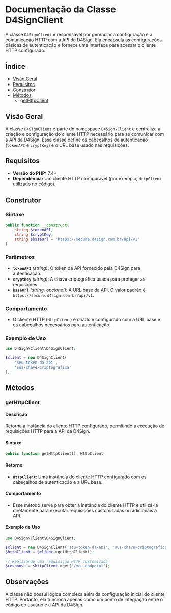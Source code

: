 # Documentação da Classe D4SignClient

A classe `D4SignClient` é responsável por gerenciar a configuração e a comunicação HTTP com a API da D4Sign. Ela
encapsula as configurações básicas de autenticação e fornece uma interface para acessar o cliente HTTP configurado.

## Índice

- [Visão Geral]()
- [Requisitos]()
- [Construtor]()
- [Métodos]()
    - [getHttpClient]()

## Visão Geral

A classe `D4SignClient` é parte do namespace `D4Sign\Client` e centraliza a criação e configuração do cliente HTTP
necessário para se comunicar com a API da D4Sign. Essa classe define os cabeçalhos de autenticação (`tokenAPI` e
`cryptKey`) e o URL base usado nas requisições.

## Requisitos

- **Versão do PHP:** 7.4+
- **Dependência:** Um cliente HTTP configurável (por exemplo, `HttpClient` utilizado no código).

## Construtor

### Sintaxe

``` php
public function __construct(
    string $tokenAPI,
    string $cryptKey,
    string $baseUrl = 'https://secure.d4sign.com.br/api/v1'
)
```

### Parâmetros

- **`tokenAPI`** _(string)_: O token da API fornecido pela D4Sign para autenticação.
- **`cryptKey`** _(string)_: A chave criptográfica usada para proteger as requisições.
- **`baseUrl`** _(string, opcional)_: A URL base da API. O valor padrão é `https://secure.d4sign.com.br/api/v1`.

### Comportamento

- O cliente HTTP (`HttpClient`) é criado e configurado com a URL base e os cabeçalhos necessários para autenticação.

### Exemplo de Uso

```php
use D4Sign\Client\D4SignClient;

$client = new D4SignClient(
    'seu-token-da-api',
    'sua-chave-criptografica'
);
```

## Métodos

### getHttpClient

#### Descrição

Retorna a instância do cliente HTTP configurado, permitindo a execução de requisições HTTP para a API da D4Sign.

#### Sintaxe

```php
public function getHttpClient(): HttpClient
```

#### Retorno

- **`HttpClient`**: Uma instância do cliente HTTP configurado com os cabeçalhos de autenticação e a URL base.

#### Comportamento

- Esse método serve para obter a instância do cliente HTTP e utilizá-la diretamente para executar requisições
  customizadas ou adicionais à API.

#### Exemplo de Uso

```php
use D4Sign\Client\D4SignClient;

$client = new D4SignClient('seu-token-da-api', 'sua-chave-criptografica');
$httpClient = $client->getHttpClient();

// Realizando uma requisição HTTP customizada
$response = $httpClient->get('/meu-endpoint');
```

## Observações

A classe não possui lógica complexa além da configuração inicial do cliente HTTP. Portanto, ela funciona apenas como um
ponto de integração entre o código do usuário e a API da D4Sign.
